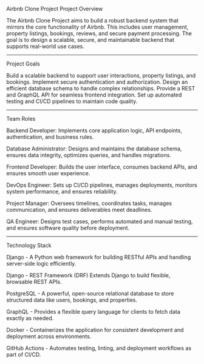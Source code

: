 Airbnb Clone Project
Project Overview

The Airbnb Clone Project aims to build a robust backend system that mirrors the core functionality of Airbnb. This includes user management, property listings, bookings, reviews, and secure payment processing. The goal is to design a scalable, secure, and maintainable backend that supports real-world use cases.

-----------------------------------------------------------------------------------------
Project Goals

Build a scalable backend to support user interactions, property listings, and bookings.
Implement secure authentication and authorization.
Design an efficient database schema to handle complex relationships.
Provide a REST and GraphQL API for seamless frontend integration.
Set up automated testing and CI/CD pipelines to maintain code quality.

-----------------------------------------------------------------------------------------
Team Roles

Backend Developer: Implements core application logic, API endpoints, authentication, and business rules.

Database Administrator: Designs and maintains the database schema, ensures data integrity, optimizes queries, and handles migrations.

Frontend Developer: Builds the user interface, consumes backend APIs, and ensures smooth user experience.

DevOps Engineer: Sets up CI/CD pipelines, manages deployments, monitors system performance, and ensures reliability.

Project Manager: Oversees timelines, coordinates tasks, manages communication, and ensures deliverables meet deadlines.

QA Engineer: Designs test cases, performs automated and manual testing, and ensures software quality before deployment.

------------------------------------------------------------------------------------------
Technology Stack

Django - A Python web framework for building RESTful APIs and handling server-side logic efficiently.

Django - REST Framework (DRF)	Extends Django to build flexible, browsable REST APIs.

PostgreSQL - A powerful, open-source relational database to store structured data like users, bookings, and properties.

GraphQL	- Provides a flexible query language for clients to fetch data exactly as needed.

Docker	- Containerizes the application for consistent development and deployment across environments.

GitHub Actions	- Automates testing, linting, and deployment workflows as part of CI/CD.